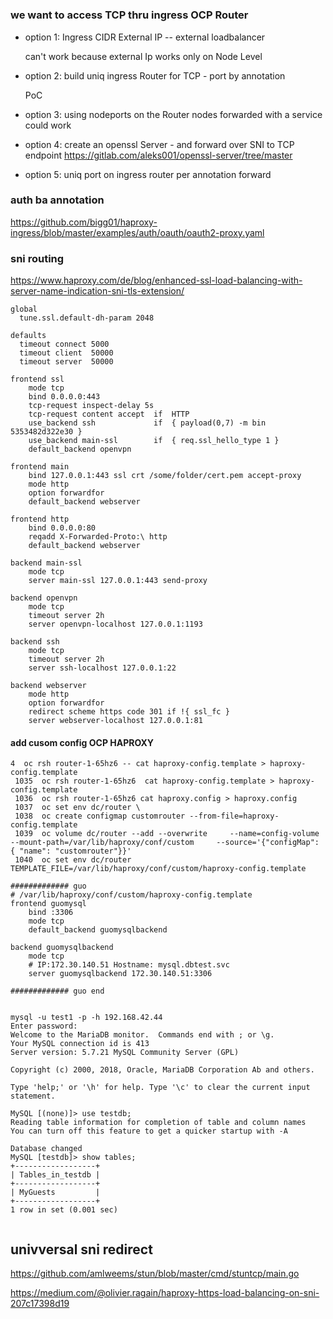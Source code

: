 # 

### we want to access TCP thru ingress OCP Router
 - option 1: Ingress CIDR External IP -- external loadbalancer
 
   can't work because external Ip works only on Node Level
   
 - option 2: build uniq ingress Router for TCP - port by annotation
 
   PoC
   
 - option 3: using nodeports on the Router nodes forwarded with a service
   could work

 - option 4: create an openssl Server - and forward over SNI to TCP endpoint
    https://gitlab.com/aleks001/openssl-server/tree/master

 - option 5: uniq port on ingress router per annotation forward
 
 
### auth ba annotation 
https://github.com/bigg01/haproxy-ingress/blob/master/examples/auth/oauth/oauth2-proxy.yaml

### sni routing
https://www.haproxy.com/de/blog/enhanced-ssl-load-balancing-with-server-name-indication-sni-tls-extension/


```https://www.haproxy.com/de/blog/enhanced-ssl-load-balancing-with-server-name-indication-sni-tls-extension/
global
  tune.ssl.default-dh-param 2048

defaults
  timeout connect 5000
  timeout client  50000
  timeout server  50000

frontend ssl
    mode tcp
    bind 0.0.0.0:443
    tcp-request inspect-delay 5s
    tcp-request content accept  if  HTTP
    use_backend ssh             if  { payload(0,7) -m bin 5353482d322e30 }
    use_backend main-ssl        if  { req.ssl_hello_type 1 }
    default_backend openvpn

frontend main
    bind 127.0.0.1:443 ssl crt /some/folder/cert.pem accept-proxy
    mode http
    option forwardfor
    default_backend webserver

frontend http
    bind 0.0.0.0:80
    reqadd X-Forwarded-Proto:\ http
    default_backend webserver

backend main-ssl
    mode tcp
    server main-ssl 127.0.0.1:443 send-proxy

backend openvpn
    mode tcp
    timeout server 2h
    server openvpn-localhost 127.0.0.1:1193

backend ssh
    mode tcp
    timeout server 2h
    server ssh-localhost 127.0.0.1:22

backend webserver
    mode http
    option forwardfor
    redirect scheme https code 301 if !{ ssl_fc }
    server webserver-localhost 127.0.0.1:81
   ```


#### add cusom config OCP HAPROXY
```
4  oc rsh router-1-65hz6 -- cat haproxy-config.template > haproxy-config.template
 1035  oc rsh router-1-65hz6  cat haproxy-config.template > haproxy-config.template
 1036  oc rsh router-1-65hz6 cat haproxy.config > haproxy.config
 1037  oc set env dc/router \
 1038  oc create configmap customrouter --from-file=haproxy-config.template
 1039  oc volume dc/router --add --overwrite     --name=config-volume     --mount-path=/var/lib/haproxy/conf/custom     --source='{"configMap": { "name": "customrouter"}}'
 1040  oc set env dc/router     TEMPLATE_FILE=/var/lib/haproxy/conf/custom/haproxy-config.template

```

```haproxy
############# guo
# /var/lib/haproxy/conf/custom/haproxy-config.template
frontend guomysql
    bind :3306
    mode tcp
    default_backend guomysqlbackend

backend guomysqlbackend
    mode tcp
    # IP:172.30.140.51 Hostname: mysql.dbtest.svc
    server guomysqlbackend 172.30.140.51:3306
    
############# guo end
    
```


```
mysql -u test1 -p -h 192.168.42.44 
Enter password: 
Welcome to the MariaDB monitor.  Commands end with ; or \g.
Your MySQL connection id is 413
Server version: 5.7.21 MySQL Community Server (GPL)

Copyright (c) 2000, 2018, Oracle, MariaDB Corporation Ab and others.

Type 'help;' or '\h' for help. Type '\c' to clear the current input statement.

MySQL [(none)]> use testdb;
Reading table information for completion of table and column names
You can turn off this feature to get a quicker startup with -A

Database changed
MySQL [testdb]> show tables;
+------------------+
| Tables_in_testdb |
+------------------+
| MyGuests         |
+------------------+
1 row in set (0.001 sec)


```


## univversal sni redirect
https://github.com/amlweems/stun/blob/master/cmd/stuntcp/main.go


https://medium.com/@olivier.ragain/haproxy-https-load-balancing-on-sni-207c17398d19
